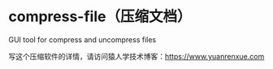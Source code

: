 # compress-file（压缩文档）
GUI tool for compress and uncompress files

写这个压缩软件的详情，请访问猿人学技术博客：https://www.yuanrenxue.com


